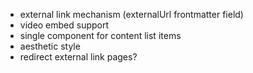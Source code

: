 - external link mechanism (externalUrl frontmatter field)
- video embed support
- single component for content list items
- aesthetic style
- redirect external link pages?